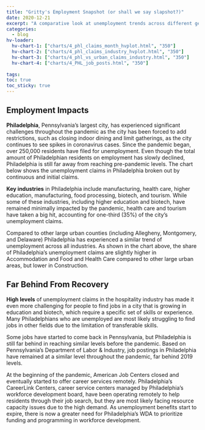 ```yaml
---
title: "Gritty's Employment Snapshot (or shall we say slapshot?)"
date: 2020-12-21
excerpt: "A comparative look at unemployment trends across different geographic regions"
categories:
  - blog
hv-loader:
  hv-chart-1: ["charts/4_phl_claims_month_hvplot.html", "350"]
  hv-chart-2: ["charts/4_phl_claims_industry_hvplot.html", "350"]
  hv-chart-3: ["charts/4_phl_vs_urban_claims_industry.html", "350"]
  hv-chart-4: ["charts/4_PHL_job_posts.html", "350"]
  
tags:
toc: true
toc_sticky: true
---
```


## Employment Impacts
**Philadelphia**, Pennsylvania’s largest city, has experienced significant challenges throughout the pandemic as the city has been forced to add restrictions, such as closing indoor dining and limit gatherings, as the city continues to see spikes in coronavirus cases.  Since the pandemic began, over 250,000 residents have filed for unemployment.   Even though the total amount of Philadelphian residents on employment has slowly declined, Philadelphia is still far away from reaching pre-pandemic levels.  The chart below shows the unemployment claims in Philadelphia broken out by continuous and initial claims.

<div id="hv-chart-1"></div>

**Key industries** in Philadelphia include manufacturing, health care, higher education, manufacturing, food processing, biotech, and tourism.  While some of these industries, including higher education and biotech, have remained minimally impacted by the pandemic, health care and tourism have taken a big hit, accounting for one-third (35%) of the city’s unemployment claims.   

<div id="hv-chart-3"></div>

Compared to other large urban counties (including Allegheny, Montgomery, and Delaware) Philadelphia has experienced a similar trend of unemployment across all industries. As shown in the chart above, the share of Philadelphia’s unemployment claims are slightly higher in Accommodation and Food and Health Care compared to other large urban areas, but lower in Construction.    

## Far Behind From Recovery
**High levels** of unemployment claims in the hospitality industry has made it even more challenging for people to find jobs in a city that is growing in education and biotech, which require a specific set of skills or experience. Many Philadelphians who are unemployed are most likely struggling to find jobs in other fields due to the limitation of transferable skills.  

Some jobs have started to come back in Pennsylvania, but Philadelphia is still far behind in reaching similar levels before the pandemic.   Based on Pennsylvania’s Department of Labor & Industry, job postings in Philadelphia have remained at a similar level throughout the pandemic, far behind 2019 levels.

<div id="hv-chart-4"></div>

At the beginning of the pandemic, American Job Centers closed and eventually started to offer career services remotely.  Philadelphia’s CareerLink Centers, career service centers managed by Philadelphia’s workforce development board, have been operating remotely to help residents through their job search, but they are most likely facing resource capacity issues due to the high demand.  As unemployment benefits start to expire, there is now a greater need for Philadelphia’s WDA to prioritize funding and programming in workforce development.
